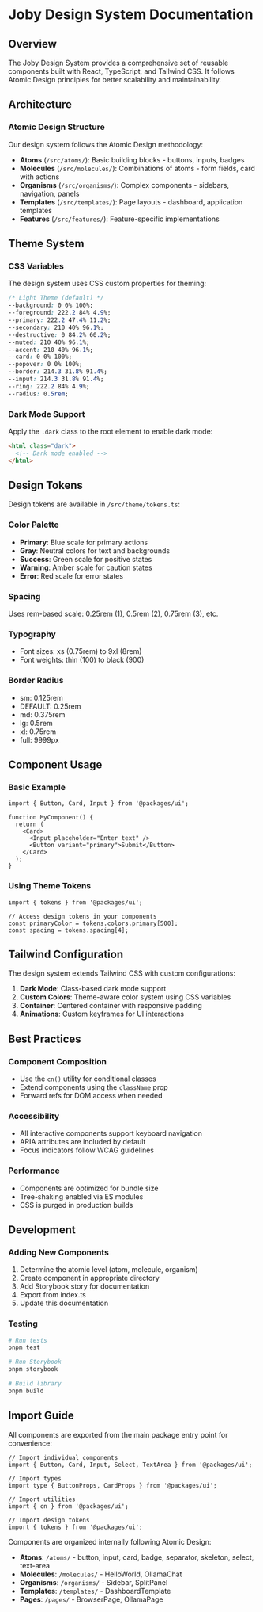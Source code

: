 # Joby Design System Documentation

## Overview

The Joby Design System provides a comprehensive set of reusable components built
with React, TypeScript, and Tailwind CSS. It follows Atomic Design principles
for better scalability and maintainability.

## Architecture

### Atomic Design Structure

Our design system follows the Atomic Design methodology:

- **Atoms** (`/src/atoms/`): Basic building blocks - buttons, inputs, badges
- **Molecules** (`/src/molecules/`): Combinations of atoms - form fields, card
  with actions
- **Organisms** (`/src/organisms/`): Complex components - sidebars, navigation,
  panels
- **Templates** (`/src/templates/`): Page layouts - dashboard, application
  templates
- **Features** (`/src/features/`): Feature-specific implementations

## Theme System

### CSS Variables

The design system uses CSS custom properties for theming:

```css
/* Light Theme (default) */
--background: 0 0% 100%;
--foreground: 222.2 84% 4.9%;
--primary: 222.2 47.4% 11.2%;
--secondary: 210 40% 96.1%;
--destructive: 0 84.2% 60.2%;
--muted: 210 40% 96.1%;
--accent: 210 40% 96.1%;
--card: 0 0% 100%;
--popover: 0 0% 100%;
--border: 214.3 31.8% 91.4%;
--input: 214.3 31.8% 91.4%;
--ring: 222.2 84% 4.9%;
--radius: 0.5rem;
```

### Dark Mode Support

Apply the `.dark` class to the root element to enable dark mode:

```html
<html class="dark">
  <!-- Dark mode enabled -->
</html>
```

## Design Tokens

Design tokens are available in `/src/theme/tokens.ts`:

### Color Palette

- **Primary**: Blue scale for primary actions
- **Gray**: Neutral colors for text and backgrounds
- **Success**: Green scale for positive states
- **Warning**: Amber scale for caution states
- **Error**: Red scale for error states

### Spacing

Uses rem-based scale: 0.25rem (1), 0.5rem (2), 0.75rem (3), etc.

### Typography

- Font sizes: xs (0.75rem) to 9xl (8rem)
- Font weights: thin (100) to black (900)

### Border Radius

- sm: 0.125rem
- DEFAULT: 0.25rem
- md: 0.375rem
- lg: 0.5rem
- xl: 0.75rem
- full: 9999px

## Component Usage

### Basic Example

```tsx
import { Button, Card, Input } from '@packages/ui';

function MyComponent() {
  return (
    <Card>
      <Input placeholder="Enter text" />
      <Button variant="primary">Submit</Button>
    </Card>
  );
}
```

### Using Theme Tokens

```tsx
import { tokens } from '@packages/ui';

// Access design tokens in your components
const primaryColor = tokens.colors.primary[500];
const spacing = tokens.spacing[4];
```

## Tailwind Configuration

The design system extends Tailwind CSS with custom configurations:

1. **Dark Mode**: Class-based dark mode support
2. **Custom Colors**: Theme-aware color system using CSS variables
3. **Container**: Centered container with responsive padding
4. **Animations**: Custom keyframes for UI interactions

## Best Practices

### Component Composition

- Use the `cn()` utility for conditional classes
- Extend components using the `className` prop
- Forward refs for DOM access when needed

### Accessibility

- All interactive components support keyboard navigation
- ARIA attributes are included by default
- Focus indicators follow WCAG guidelines

### Performance

- Components are optimized for bundle size
- Tree-shaking enabled via ES modules
- CSS is purged in production builds

## Development

### Adding New Components

1. Determine the atomic level (atom, molecule, organism)
2. Create component in appropriate directory
3. Add Storybook story for documentation
4. Export from index.ts
5. Update this documentation

### Testing

```bash
# Run tests
pnpm test

# Run Storybook
pnpm storybook

# Build library
pnpm build
```

## Import Guide

All components are exported from the main package entry point for convenience:

```tsx
// Import individual components
import { Button, Card, Input, Select, TextArea } from '@packages/ui';

// Import types
import type { ButtonProps, CardProps } from '@packages/ui';

// Import utilities
import { cn } from '@packages/ui';

// Import design tokens
import { tokens } from '@packages/ui';
```

Components are organized internally following Atomic Design:

- **Atoms**: `/atoms/` - button, input, card, badge, separator, skeleton,
  select, text-area
- **Molecules**: `/molecules/` - HelloWorld, OllamaChat
- **Organisms**: `/organisms/` - Sidebar, SplitPanel
- **Templates**: `/templates/` - DashboardTemplate
- **Pages**: `/pages/` - BrowserPage, OllamaPage
